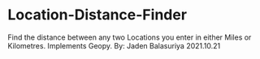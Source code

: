 # Location-Distance-Finder
Find the distance between any two Locations you enter in either Miles or Kilometres. Implements Geopy.
By: Jaden Balasuriya 2021.10.21
